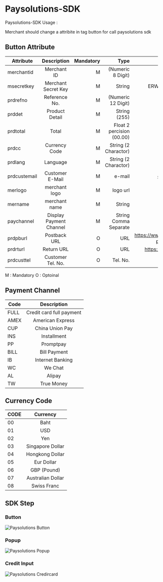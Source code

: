# Paysolutions-SDK

Paysolutions-SDK Usage :

Merchant should change a attribite in tag button for call paysolutions sdk

## Button Attribute

| Attribute   |      Description      |Mandatory|  Type |  Sample |
|----------|:-------------:|------:|------:|------:|
| merchantid |  Merchant ID |M| (Numeric 8 Digit) | 12345678 |
| msecretkey |  Merchant Secret Key |M| String | ERWRWERWTWETWETW |
| prdrefno |  Reference No. |M| (Numeric 12 Digit) | 123456789012 |
| prddet |  Product Detail |M| String (255) | Simple Product |
| prdtotal |  Total |M| Float 2 percision (00.00) | 123.45 |
| prdcc |  Currency Code |M| String (2 Charactor) | 00 |
| prdlang |  Language |M| String (2 Charactor) | TH |
| prdcustemail |  Customer E-Mail |M| e-mail | customer@email.com |
| merlogo |  merchant logo |M| logo url | https://www.m-logo.com/logo.jpg |
| mername |  merchant name |M| String | Shop Name |
| paychannel |  Display Payment Channel  |M| String Comma Separate | FULL,PP,TW |
| prdpburl |  Postback URL  |O| URL | https://www.merchant.com/pb?param1=1&param2=1 |
| prdrturl |  Return URL  |O| URL | https://www.merchant.com |
| prdcusttel |  Customer Tel. No.  |O| Tel. No. | 082123456 |

M : Mandatory
O : Optoinal

## Payment Channel 

| Code   |      Description      |
|----------|:-------------:|
|FULL|Credit card full payment|
|AMEX|American Express|
|CUP|China Union Pay|
|INS| Installment|
|PP|Promptpay|
|BILL|Bill Payment|
|IB|Internet Banking|
|WC|We Chat|
|AL|Alipay|
|TW|True Money|

## Currency Code

| CODE   |      Currency     |
|----------|:-------------:|
|00|Baht|
|01|USD|
|02|Yen|
|03|Singapore Dollar|
|04|Hongkong Dollar|
|05|Eur Dollar|
|06|GBP (Pound)|
|07|Australian Dollar|
|08|Swiss Franc|

## SDK Step

### Button

![](https://s3-payso-images.s3.ap-southeast-1.amazonaws.com/sdk-button.png "Paysolutions Button")

### Popup

![](https://s3-payso-images.s3.ap-southeast-1.amazonaws.com/sdk-popup.png "Paysolutions Popup")


### Credit Input

![](https://s3-payso-images.s3.ap-southeast-1.amazonaws.com/sdk-credit.png "Paysolutions Credircard")